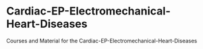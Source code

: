 # Cardiac-EP-Electromechanical-Heart-Diseases

Courses and Material for the Cardiac-EP-Electromechanical-Heart-Diseases
